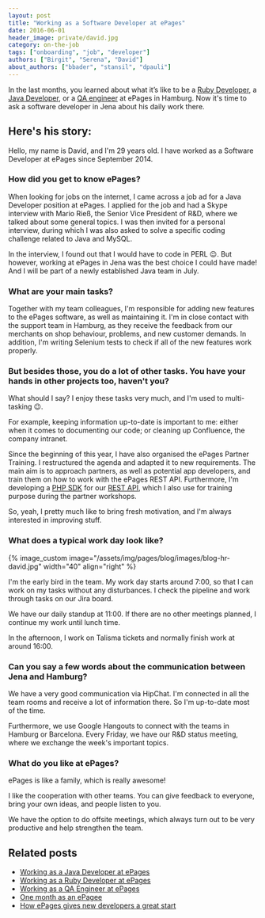 ```yaml
---
layout: post
title: "Working as a Software Developer at ePages"
date: 2016-06-01
header_image: private/david.jpg
category: on-the-job
tags: ["onboarding", "job", "developer"]
authors: ["Birgit", "Serena", "David"]
about_authors: ["bbader", "stansil", "dpauli"]
---
```


In the last months, you learned about what it’s like to be a [Ruby Developer](/blog/on-the-job/working-as-a-ruby-developer-at-epages/), a [Java Developer](/blog/on-the-job/working-as-a-java-developer-at-epages/), or a [QA engineer](/blog/on-the-job/working-as-a-quality-assurance-engineer-at-epages/) at ePages in Hamburg.
Now it's time to ask a software developer in Jena about his daily work there.

## Here's his story:

Hello, my name is David, and I'm 29 years old.
I have worked as a Software Developer at ePages since September 2014.

### How did you get to know ePages?

When looking for jobs on the internet, I came across a job ad for a Java Developer position at ePages.
I applied for the job and had a Skype interview with Mario Rieß, the Senior Vice President of R&amp;D, where we talked about some general topics.
I was then invited for a personal interview, during which I was also asked to solve a specific coding challenge related to Java and MySQL.

In the interview, I found out that I would have to code in PERL 😉.
But however, working at ePages in Jena was the best choice I could have made!
And I will be part of a newly established Java team in July.

### What are your main tasks?

Together with my team colleagues, I'm responsible for adding new features to the ePages software, as well as maintaining it.
I'm in close contact with the support team in Hamburg, as they receive the feedback from our merchants on shop behaviour, problems, and new customer demands.
In addition, I'm writing Selenium tests to check if all of the new features work properly.

### But besides those, you do a lot of other tasks. You have your hands in other projects too, haven't you?

What should I say?
I enjoy these tasks very much, and I'm used to multi-tasking 😉.

For example, keeping information up-to-date is important to me: either when it comes to documenting our code; or cleaning up Confluence, the company intranet.

Since the beginning of this year, I have also organised the ePages Partner Training.
I restructured the agenda and adapted it to new requirements.
The main aim is to approach partners, as well as potential app developers, and train them on how to work with the ePages REST API.
Furthermore, I'm developing a [PHP SDK](/apps/php-client.html) for our [REST API](/apps/), which I also use for training purpose during the partner workshops.

So, yeah, I pretty much like to bring fresh motivation, and I'm always interested in improving stuff.

### What does a typical work day look like?

{% image_custom image="/assets/img/pages/blog/images/blog-hr-david.jpg" width="40" align="right" %}

I'm the early bird in the team.
My work day starts around 7:00, so that I can work on my tasks without any disturbances.
I check the pipeline and work through tasks on our Jira board.

We have our daily standup at 11:00.
If there are no other meetings planned, I continue my work until lunch time.

In the afternoon, I work on Talisma tickets and normally finish work at around 16:00.

### Can you say a few words about the communication between Jena and Hamburg?

We have a very good communication via HipChat.
I'm connected in all the team rooms and receive a lot of information there.
So I'm up-to-date most of the time.

Furthermore, we use Google Hangouts to connect with the teams in Hamburg or Barcelona.
Every Friday, we have our R&amp;D status meeting, where we exchange the week's important topics.

### What do you like at ePages?

ePages is like a family, which is really awesome!

I like the cooperation with other teams.
You can give feedback to everyone, bring your own ideas, and people listen to you.

We have the option to do offsite meetings, which always turn out to be very productive and help strengthen the team.

## Related posts

* [Working as a Java Developer at ePages](/blog/on-the-job/working-as-a-java-developer-at-epages/)
* [Working as a Ruby Developer at ePages](/blog/on-the-job/working-as-a-ruby-developer-at-epages/)
* [Working as a QA Engineer at ePages](/blog/on-the-job/working-as-a-quality-assurance-engineer-at-epages/)
* [One month as an ePagee](/blog/on-the-job/one-month-as-an-epagee/)
* [How ePages gives new developers a great start](/blog/on-the-job/how-epages-gives-new-developers-a-great-start/)
